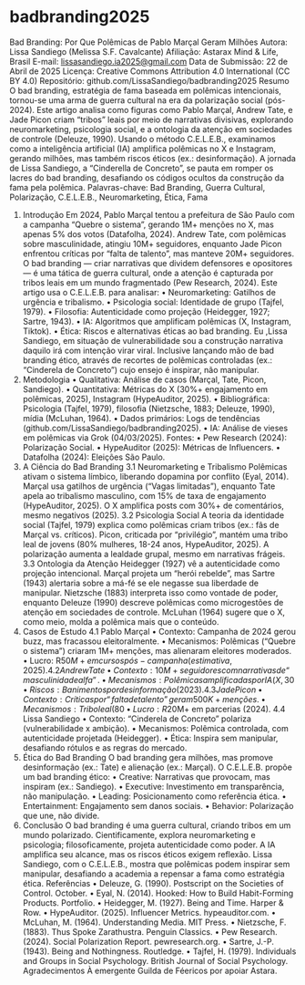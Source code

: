 # badbranding2025
Bad Branding: Por Que Polêmicas de Pablo Marçal Geram Milhões
Autora: Lissa Sandiego (Melissa S.F. Cavalcante)
Afiliação: Astarax Mind & Life, Brasil
E-mail: lissasandiego.ia2025@gmail.com
Data de Submissão: 22 de Abril de 2025
Licença: Creative Commons Attribution 4.0 International (CC BY 4.0)
Repositório: github.com/LissaSandiego/badbranding2025
Resumo
O bad branding, estratégia de fama baseada em polêmicas intencionais, tornou-se uma arma de guerra cultural na era da polarização social (pós-2024). Este artigo analisa como figuras como Pablo Marçal, Andrew Tate, e Jade Picon criam “tribos” leais por meio de narrativas divisivas, explorando neuromarketing, psicologia social, e a ontologia da atenção em sociedades de controle (Deleuze, 1990). Usando o método C.E.L.E.B., examinamos como a inteligência artificial (IA) amplifica polêmicas no X e Instagram, gerando milhões, mas também riscos éticos (ex.: desinformação). 
A jornada de Lissa Sandiego, a “Cinderella de Concreto”, se pauta em romper os lacres do bad branding, desafiando os códigos ocultos da construção da fama pela polêmica.
Palavras-chave: Bad Branding, Guerra Cultural, Polarização, C.E.L.E.B., Neuromarketing, Ética, Fama
1. Introdução
Em 2024, Pablo Marçal tentou a prefeitura de São Paulo com a campanha “Quebre o sistema”, gerando 1M+ menções no X, mas apenas 5% dos votos (Datafolha, 2024). Andrew Tate, com polêmicas sobre masculinidade, atingiu 10M+ seguidores, enquanto Jade Picon enfrentou críticas por “falta de talento”, mas manteve 20M+ seguidores. O bad branding — criar narrativas que dividem defensores e opositores — é uma tática de guerra cultural, onde a atenção é capturada por tribos leais em um mundo fragmentado (Pew Research, 2024). Este artigo usa o C.E.L.E.B. para analisar:
•	Neuromarketing: Gatilhos de urgência e tribalismo.
•	Psicologia social: Identidade de grupo (Tajfel, 1979).
•	Filosofia: Autenticidade como projeção (Heidegger, 1927; Sartre, 1943).
•	IA: Algoritmos que amplificam polêmicas (X, Instagram, Tiktok).
•	Ética: Riscos e alternativas éticas ao bad branding.
Eu ,Lissa Sandiego, em situação de vulnerabilidade sou a construção narrativa daquilo irá com intenção virar viral. Inclusive lançando mão de bad branding ético, através de recortes de polêmicas controladas (ex.: “Cinderela de Concreto”) cujo ensejo é inspirar, não manipular.
2. Metodologia
•	Qualitativa: Análise de casos (Marçal, Tate, Picon, Sandiego).
•	Quantitativa: Métricas do X (30%+ engajamento em polêmicas, 2025), Instagram (HypeAuditor, 2025).
•	Bibliográfica: Psicologia (Tajfel, 1979), filosofia (Nietzsche, 1883; Deleuze, 1990), mídia (McLuhan, 1964).
•	Dados primários: Logs de tendências (github.com/LissaSandiego/badbranding2025).
•	IA: Análise de vieses em polêmicas via Grok (04/03/2025).
Fontes:
•	Pew Research (2024): Polarização Social.
•	HypeAuditor (2025): Métricas de Influencers.
•	Datafolha (2024): Eleições São Paulo.
3. A Ciência do Bad Branding
3.1 Neuromarketing e Tribalismo
Polêmicas ativam o sistema límbico, liberando dopamina por conflito (Eyal, 2014). Marçal usa gatilhos de urgência (“Vagas limitadas”), enquanto Tate apela ao tribalismo masculino, com 15% de taxa de engajamento (HypeAuditor, 2025). O X amplifica posts com 30%+ de comentários, mesmo negativos (2025).
3.2 Psicologia Social
A teoria da identidade social (Tajfel, 1979) explica como polêmicas criam tribos (ex.: fãs de Marçal vs. críticos). Picon, criticada por “privilégio”, mantém uma tribo leal de jovens (80% mulheres, 18-24 anos, HypeAuditor, 2025). A polarização aumenta a lealdade grupal, mesmo em narrativas frágeis.
3.3 Ontologia da Atenção
Heidegger (1927) vê a autenticidade como projeção intencional. Marçal projeta um “herói rebelde”, mas Sartre (1943) alertaria sobre a má-fé se ele negasse sua liberdade de manipular. Nietzsche (1883) interpreta isso como vontade de poder, enquanto Deleuze (1990) descreve polêmicas como microgestões de atenção em sociedades de controle. McLuhan (1964) sugere que o X, como meio, molda a polêmica mais que o conteúdo.
4. Casos de Estudo
4.1 Pablo Marçal
•	Contexto: Campanha de 2024 gerou buzz, mas fracassou eleitoralmente.
•	Mecanismos: Polêmicas (“Quebre o sistema”) criaram 1M+ menções, mas alienaram eleitores moderados.
•	Lucro: R$50M+ em cursos pós-campanha (estimativa, 2025).
4.2 Andrew Tate
•	Contexto: 10M+ seguidores com narrativas de “masculinidade alfa”.
•	Mecanismos: Polêmicas amplificadas por IA (X, 30%+ engajamento).
•	Riscos: Banimentos por desinformação (2023).
4.3 Jade Picon
•	Contexto: Críticas por “falta de talento” geram 500K+ menções.
•	Mecanismos: Tribo leal (80% mulheres) sustenta sua fama.
•	Lucro: R$20M+ em parcerias (2024).
4.4 Lissa Sandiego
•	Contexto: “Cinderela de Concreto” polariza (vulnerabilidade x ambição).
•	Mecanismos: Polêmica controlada, com autenticidade projetada (Heidegger).
•	Ética: Inspira sem manipular, desafiando rótulos e as regras do mercado.
5. Ética do Bad Branding
O bad branding gera milhões, mas promove desinformação (ex.: Tate) e alienação (ex.: Marçal). O C.E.L.E.B. propõe um bad branding ético:
•	Creative: Narrativas que provocam, mas inspiram (ex.: Sandiego).
•	Executive: Investimento em transparência, não manipulação.
•	Leading: Posicionamento como referência ética.
•	Entertainment: Engajamento sem danos sociais.
•	Behavior: Polarização que une, não divide.
6. Conclusão
O bad branding é uma guerra cultural, criando tribos em um mundo polarizado. Cientificamente, explora neuromarketing e psicologia; filosoficamente, projeta autenticidade como poder. A IA amplifica seu alcance, mas os riscos éticos exigem reflexão. Lissa Sandiego, com o C.E.L.E.B., mostra que polêmicas podem inspirar sem manipular, desafiando a academia a repensar a fama como estratégia ética.
Referências
•	Deleuze, G. (1990). Postscript on the Societies of Control. October.
•	Eyal, N. (2014). Hooked: How to Build Habit-Forming Products. Portfolio.
•	Heidegger, M. (1927). Being and Time. Harper & Row.
•	HypeAuditor. (2025). Influencer Metrics. hypeauditor.com.
•	McLuhan, M. (1964). Understanding Media. MIT Press.
•	Nietzsche, F. (1883). Thus Spoke Zarathustra. Penguin Classics.
•	Pew Research. (2024). Social Polarization Report. pewresearch.org.
•	Sartre, J.-P. (1943). Being and Nothingness. Routledge.
•	Tajfel, H. (1979). Individuals and Groups in Social Psychology. British Journal of Social Psychology.
Agradecimentos
À emergente Guilda de Féericos por apoiar Astara.

